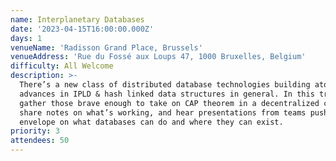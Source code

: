 ```yaml
---
name: Interplanetary Databases
date: '2023-04-15T16:00:00.000Z'
days: 1
venueName: 'Radisson Grand Place, Brussels'
venueAddress: 'Rue du Fossé aux Loups 47, 1000 Bruxelles, Belgium'
difficulty: All Welcome
description: >-
  There’s a new class of distributed database technologies building atop steady
  advances in IPLD & hash linked data structures in general. In this track we’ll
  gather those brave enough to take on CAP theorem in a decentralized context,
  share notes on what’s working, and hear presentations from teams pushing the
  envelope on what databases can do and where they can exist.
priority: 3
attendees: 50
---
```




